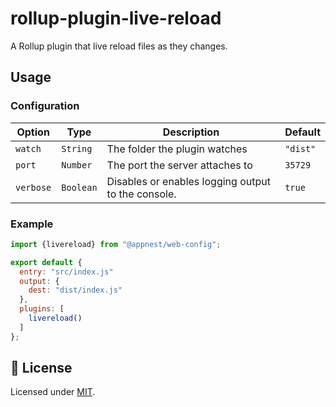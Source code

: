 # rollup-plugin-live-reload

A Rollup plugin that live reload files as they changes.

## Usage

### Configuration

Option   |   Type        |    Description     |    Default
---------| --------------| ------------------ | ---------------------------------
`watch` | `String` | The folder the plugin watches | `"dist"`
`port` | `Number` | The port the server attaches to | `35729`
`verbose` | `Boolean` | Disables or enables logging output to the console. | `true`

### Example

```js
import {livereload} from "@appnest/web-config";

export default {
  entry: "src/index.js"
  output: {
    dest: "dist/index.js"
  },
  plugins: [
    livereload()
  ]
};
```

## 🎉 License

Licensed under [MIT](https://opensource.org/licenses/MIT).
